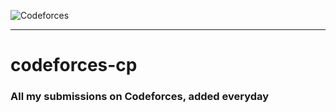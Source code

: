 ![Codeforces](https://it-edu.com/sites/default/files/codeforces_logo.png)
***
# codeforces-cp
### All my submissions on Codeforces, added everyday 
